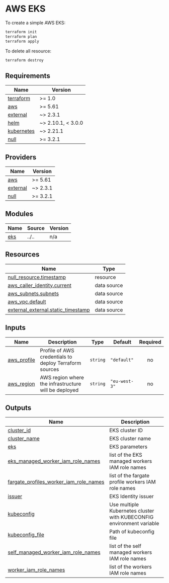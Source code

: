 # AWS EKS

To create a simple AWS EKS:

```bash
terraform init
terraform plan
terraform apply
```

To delete all resource:

```bash
terraform destroy
```

<!-- BEGIN_TF_DOCS -->
## Requirements

| Name | Version |
|------|---------|
| <a name="requirement_terraform"></a> [terraform](#requirement\_terraform) | >= 1.0 |
| <a name="requirement_aws"></a> [aws](#requirement\_aws) | >= 5.61 |
| <a name="requirement_external"></a> [external](#requirement\_external) | ~> 2.3.1 |
| <a name="requirement_helm"></a> [helm](#requirement\_helm) | ~> 2.10.1, < 3.0.0 |
| <a name="requirement_kubernetes"></a> [kubernetes](#requirement\_kubernetes) | ~> 2.21.1 |
| <a name="requirement_null"></a> [null](#requirement\_null) | >= 3.2.1 |

## Providers

| Name | Version |
|------|---------|
| <a name="provider_aws"></a> [aws](#provider\_aws) | >= 5.61 |
| <a name="provider_external"></a> [external](#provider\_external) | ~> 2.3.1 |
| <a name="provider_null"></a> [null](#provider\_null) | >= 3.2.1 |

## Modules

| Name | Source | Version |
|------|--------|---------|
| <a name="module_eks"></a> [eks](#module\_eks) | ../.. | n/a |

## Resources

| Name | Type |
|------|------|
| [null_resource.timestamp](https://registry.terraform.io/providers/hashicorp/null/latest/docs/resources/resource) | resource |
| [aws_caller_identity.current](https://registry.terraform.io/providers/hashicorp/aws/latest/docs/data-sources/caller_identity) | data source |
| [aws_subnets.subnets](https://registry.terraform.io/providers/hashicorp/aws/latest/docs/data-sources/subnets) | data source |
| [aws_vpc.default](https://registry.terraform.io/providers/hashicorp/aws/latest/docs/data-sources/vpc) | data source |
| [external_external.static_timestamp](https://registry.terraform.io/providers/hashicorp/external/latest/docs/data-sources/external) | data source |

## Inputs

| Name | Description | Type | Default | Required |
|------|-------------|------|---------|:--------:|
| <a name="input_aws_profile"></a> [aws\_profile](#input\_aws\_profile) | Profile of AWS credentials to deploy Terraform sources | `string` | `"default"` | no |
| <a name="input_aws_region"></a> [aws\_region](#input\_aws\_region) | AWS region where the infrastructure will be deployed | `string` | `"eu-west-3"` | no |

## Outputs

| Name | Description |
|------|-------------|
| <a name="output_cluster_id"></a> [cluster\_id](#output\_cluster\_id) | EKS cluster ID |
| <a name="output_cluster_name"></a> [cluster\_name](#output\_cluster\_name) | EKS cluster name |
| <a name="output_eks"></a> [eks](#output\_eks) | EKS parameters |
| <a name="output_eks_managed_worker_iam_role_names"></a> [eks\_managed\_worker\_iam\_role\_names](#output\_eks\_managed\_worker\_iam\_role\_names) | list of the EKS managed workers IAM role names |
| <a name="output_fargate_profiles_worker_iam_role_names"></a> [fargate\_profiles\_worker\_iam\_role\_names](#output\_fargate\_profiles\_worker\_iam\_role\_names) | list of the fargate profile workers IAM role names |
| <a name="output_issuer"></a> [issuer](#output\_issuer) | EKS Identity issuer |
| <a name="output_kubeconfig"></a> [kubeconfig](#output\_kubeconfig) | Use multiple Kubernetes cluster with KUBECONFIG environment variable |
| <a name="output_kubeconfig_file"></a> [kubeconfig\_file](#output\_kubeconfig\_file) | Path of kubeconfig file |
| <a name="output_self_managed_worker_iam_role_names"></a> [self\_managed\_worker\_iam\_role\_names](#output\_self\_managed\_worker\_iam\_role\_names) | list of the self managed workers IAM role names |
| <a name="output_worker_iam_role_names"></a> [worker\_iam\_role\_names](#output\_worker\_iam\_role\_names) | list of the workers IAM role names |
<!-- END_TF_DOCS -->